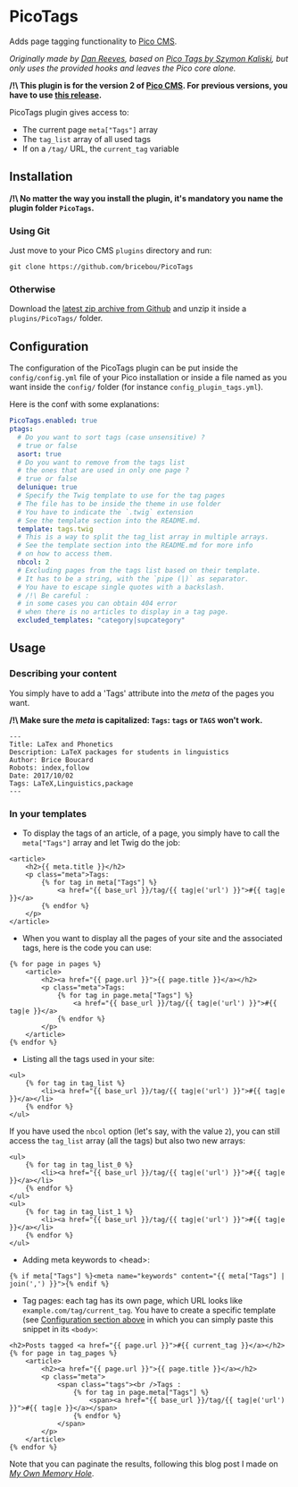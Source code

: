 PicoTags
========

<!--
@author Brice Boucard
@link https://github.com/bricebou/PicoTags/
@license http://bricebou.mit-license.org/
-->

Adds page tagging functionality to [Pico CMS](http://picocms.org/).

_Originally made by [Dan Reeves](https://github.com/danreeves/picotags), based on [Pico Tags by Szymon Kaliski](https://github.com/szymonkaliski/Pico-Tags-Plugin), but only uses the provided hooks and leaves the Pico core alone._

**/!\ This plugin is for the version 2 of [Pico CMS](http://picocms.org/). For previous versions, you have to use [this release](https://github.com/bricebou/PicoTags/releases/tag/v1.0).**


PicoTags plugin gives access to:
* The current page `meta["Tags"]` array
* The `tag_list` array of all used tags
* If on a `/tag/` URL, the `current_tag` variable

## Installation

__/!\ No matter the way you install the plugin, it's mandatory you name the plugin folder `PicoTags`.__ 

### Using Git

Just move to your Pico CMS `plugins` directory and run:

```
git clone https://github.com/bricebou/PicoTags
```

### Otherwise

Download the [latest zip archive from Github](https://github.com/bricebou/PicoTags/archive/master.zip) and unzip it inside a `plugins/PicoTags/` folder.

## Configuration

The configuration of the PicoTags plugin can be put inside the `config/config.yml` file of your Pico installation or inside a file named as you want inside the `config/` folder (for instance `config_plugin_tags.yml`).

Here is the conf with some explanations:
```yaml
PicoTags.enabled: true
ptags:
  # Do you want to sort tags (case unsensitive) ?
  # true or false
  asort: true
  # Do you want to remove from the tags list
  # the ones that are used in only one page ?
  # true or false
  delunique: true
  # Specify the Twig template to use for the tag pages
  # The file has to be inside the theme in use folder
  # You have to indicate the `.twig` extension
  # See the template section into the README.md. 
  template: tags.twig
  # This is a way to split the tag_list array in multiple arrays.
  # See the template section into the README.md for more info 
  # on how to access them.
  nbcol: 2
  # Excluding pages from the tags list based on their template.
  # It has to be a string, with the `pipe (|)` as separator.
  # You have to escape single quotes with a backslash.
  # /!\ Be careful :
  # in some cases you can obtain 404 error
  # when there is no articles to display in a tag page.
  excluded_templates: "category|supcategory"
```


## Usage

### Describing your content

You simply have to add a 'Tags' attribute into the _meta_ of the pages you want.

__/!\ Make sure the _meta_ is capitalized: `Tags`: `tags` or `TAGS` won't work.__

```
---
Title: LaTex and Phonetics
Description: LaTeX packages for students in linguistics
Author: Brice Boucard
Robots: index,follow
Date: 2017/10/02
Tags: LaTeX,Linguistics,package
---
```

### In your templates

- To display the tags of an article, of a page, you simply have to call the `meta["Tags"]` array and let Twig do the job:

```
<article>
    <h2>{{ meta.title }}</h2>
    <p class="meta">Tags:
        {% for tag in meta["Tags"] %}
            <a href="{{ base_url }}/tag/{{ tag|e('url') }}">#{{ tag|e }}</a>
        {% endfor %}
    </p>
</article>
```

- When you want to display all the pages of your site and the associated tags, here is the code you can use:

```
{% for page in pages %}
    <article>
        <h2><a href="{{ page.url }}">{{ page.title }}</a></h2>
        <p class="meta">Tags:
            {% for tag in page.meta["Tags"] %}
                <a href="{{ base_url }}/tag/{{ tag|e('url') }}">#{{ tag|e }}</a>
            {% endfor %}
        </p>
    </article>
{% endfor %}
```

- Listing all the tags used in your site:

```
<ul>
    {% for tag in tag_list %}
        <li><a href="{{ base_url }}/tag/{{ tag|e('url') }}">#{{ tag|e }}</a></li>
    {% endfor %}
</ul>
```

If you have used the `nbcol` option (let's say, with the value `2`), you can still access the `tag_list` array (all the tags) but also two new arrays:

```
<ul>
    {% for tag in tag_list_0 %}
        <li><a href="{{ base_url }}/tag/{{ tag|e('url') }}">#{{ tag|e }}</a></li>
    {% endfor %}
</ul>
<ul>
    {% for tag in tag_list_1 %}
        <li><a href="{{ base_url }}/tag/{{ tag|e('url') }}">#{{ tag|e }}</a></li>
    {% endfor %}
</ul>
```

- Adding meta keywords to \<head\>:
```
{% if meta["Tags"] %}<meta name="keywords" content="{{ meta["Tags"] | join(',') }}">{% endif %}
```

- Tag pages: each tag has its own page, which URL looks like `example.com/tag/current_tag`. You have to create a specific template (see [Configuration section above](#configuration) in which you can simply paste this snippet in its `<body>`:
```
<h2>Posts tagged <a href="{{ page.url }}">#{{ current_tag }}</a></h2>
{% for page in tag_pages %}          
    <article>
        <h2><a href="{{ page.url }}">{{ page.title }}</a></h2>
        <p class="meta">
            <span class="tags"><br />Tags :
                {% for tag in page.meta["Tags"] %}
                    <span><a href="{{ base_url }}/tag/{{ tag|e('url') }}">#{{ tag|e }}</a></span>
                {% endfor %}
            </span>
        </p>
    </article>
{% endfor %}
```

Note that you can paginate the results, following this blog post I made on [_My Own Memory Hole_](http://momh.fr/tutos/Pico/pico_twig_pagination).